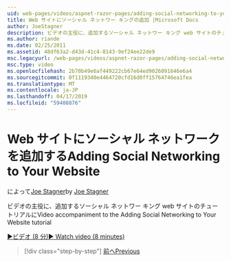 ```yaml
---
uid: web-pages/videos/aspnet-razor-pages/adding-social-networking-to-your-website
title: Web サイトにソーシャル ネットワー キングの追加 |Microsoft Docs
author: JoeStagner
description: ビデオの主役に、追加するソーシャル ネットワー キング web サイトのチュートリアルに
ms.author: riande
ms.date: 02/25/2011
ms.assetid: 48df63a2-d43d-41c4-8143-9ef24ee22de9
msc.legacyurl: /web-pages/videos/aspnet-razor-pages/adding-social-networking-to-your-website
msc.type: video
ms.openlocfilehash: 2b70b49e6af449222cb67e64ed9026091646e6a4
ms.sourcegitcommit: 0f1119340e4464720cfd16d0ff15764746ea1fea
ms.translationtype: MT
ms.contentlocale: ja-JP
ms.lasthandoff: 04/17/2019
ms.locfileid: "59408876"
---
```

# <a name="adding-social-networking-to-your-website"></a><span data-ttu-id="5bb8c-103">Web サイトにソーシャル ネットワークを追加する</span><span class="sxs-lookup"><span data-stu-id="5bb8c-103">Adding Social Networking to Your Website</span></span>

<span data-ttu-id="5bb8c-104">によって[Joe Stagner](https://github.com/JoeStagner)</span><span class="sxs-lookup"><span data-stu-id="5bb8c-104">by [Joe Stagner](https://github.com/JoeStagner)</span></span>

<span data-ttu-id="5bb8c-105">ビデオの主役に、追加するソーシャル ネットワー キング web サイトのチュートリアルに</span><span class="sxs-lookup"><span data-stu-id="5bb8c-105">Video accompaniment to the Adding Social Networking to Your Website tutorial</span></span>

[<span data-ttu-id="5bb8c-106">&#9654;ビデオ (8 分)</span><span class="sxs-lookup"><span data-stu-id="5bb8c-106">&#9654; Watch video (8 minutes)</span></span>](https://channel9.msdn.com/Blogs/ASP-NET-Site-Videos/adding-social-networking-to-your-website)

> [!div class="step-by-step"]
> [<span data-ttu-id="5bb8c-107">前へ</span><span class="sxs-lookup"><span data-stu-id="5bb8c-107">Previous</span></span>](adding-search-to-your-web-site.md)
